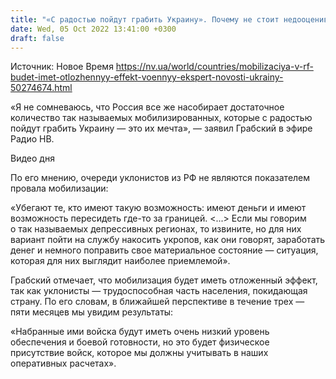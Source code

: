 ```yaml
---
title: "«С радостью пойдут грабить Украину». Почему не стоит недооценивать мобилизацию в России — военный эксперт"
date: Wed, 05 Oct 2022 13:41:00 +0300
draft: false
---
```

Источник: Новое Время https://nv.ua/world/countries/mobilizaciya-v-rf-budet-imet-otlozhennyy-effekt-voennyy-ekspert-novosti-ukrainy-50274674.html


«Я не сомневаюсь, что Россия все же насобирает достаточное количество так называемых мобилизированных, которые с радостью пойдут грабить Украину — это их мечта», — заявил Грабский в эфире Радио НВ.

 Видео дня   

По его мнению, очереди уклонистов из РФ не являются показателем провала мобилизации:

«Убегают те, кто имеют такую возможность: имеют деньги и имеют возможность пересидеть где-то за границей. <...> Если мы говорим о так называемых депрессивных регионах, то извините, но для них вариант пойти на службу накосить укропов, как они говорят, заработать денег и немного поправить свое материальное состояние — ситуация, которая для них выглядит наиболее приемлемой».

Грабский отмечает, что мобилизация будет иметь отложенный эффект, так как уклонисты — трудоспособная часть населения, покидающая страну. По его словам, в ближайшей перспективе в течение трех — пяти месяцев мы увидим результаты:

«Набранные ими войска будут иметь очень низкий уровень обеспечения и боевой готовности, но это будет физическое присутствие войск, которое мы должны учитывать в наших оперативных расчетах».

